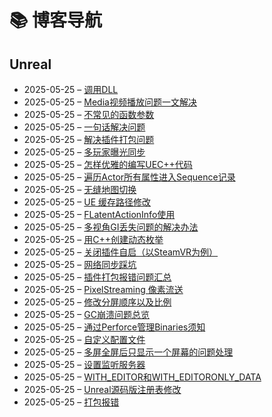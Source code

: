# 📚 博客导航

## Unreal
- 2025-05-25 – [调用DLL](https://raw.githubusercontent.com/mengzhishanghun/mengzhishanghun/main/Blog/Unreal/%E8%B0%83%E7%94%A8DLL.md)
- 2025-05-25 – [Media视频播放问题一文解决](https://raw.githubusercontent.com/mengzhishanghun/mengzhishanghun/main/Blog/Unreal/Media%E8%A7%86%E9%A2%91%E6%92%AD%E6%94%BE%E9%97%AE%E9%A2%98%E4%B8%80%E6%96%87%E8%A7%A3%E5%86%B3.md)
- 2025-05-25 – [不常见的函数参数](https://raw.githubusercontent.com/mengzhishanghun/mengzhishanghun/main/Blog/Unreal/%E4%B8%8D%E5%B8%B8%E8%A7%81%E7%9A%84%E5%87%BD%E6%95%B0%E5%8F%82%E6%95%B0.md)
- 2025-05-25 – [一句话解决问题](https://raw.githubusercontent.com/mengzhishanghun/mengzhishanghun/main/Blog/Unreal/%E4%B8%80%E5%8F%A5%E8%AF%9D%E8%A7%A3%E5%86%B3%E9%97%AE%E9%A2%98.md)
- 2025-05-25 – [解决插件打包问题](https://raw.githubusercontent.com/mengzhishanghun/mengzhishanghun/main/Blog/Unreal/%E8%A7%A3%E5%86%B3%E6%8F%92%E4%BB%B6%E6%89%93%E5%8C%85%E9%97%AE%E9%A2%98.md)
- 2025-05-25 – [多玩家曝光同步](https://raw.githubusercontent.com/mengzhishanghun/mengzhishanghun/main/Blog/Unreal/%E5%A4%9A%E7%8E%A9%E5%AE%B6%E6%9B%9D%E5%85%89%E5%90%8C%E6%AD%A5.md)
- 2025-05-25 – [怎样优雅的编写UEC++代码](https://raw.githubusercontent.com/mengzhishanghun/mengzhishanghun/main/Blog/Unreal/%E6%80%8E%E6%A0%B7%E4%BC%98%E9%9B%85%E7%9A%84%E7%BC%96%E5%86%99UEC%2B%2B%E4%BB%A3%E7%A0%81.md)
- 2025-05-25 – [遍历Actor所有属性进入Sequence记录](https://raw.githubusercontent.com/mengzhishanghun/mengzhishanghun/main/Blog/Unreal/%E9%81%8D%E5%8E%86Actor%E6%89%80%E6%9C%89%E5%B1%9E%E6%80%A7%E8%BF%9B%E5%85%A5Sequence%E8%AE%B0%E5%BD%95.md)
- 2025-05-25 – [无缝地图切换](https://raw.githubusercontent.com/mengzhishanghun/mengzhishanghun/main/Blog/Unreal/%E6%97%A0%E7%BC%9D%E5%9C%B0%E5%9B%BE%E5%88%87%E6%8D%A2.md)
- 2025-05-25 – [UE 缓存路径修改](https://raw.githubusercontent.com/mengzhishanghun/mengzhishanghun/main/Blog/Unreal/UE%20%E7%BC%93%E5%AD%98%E8%B7%AF%E5%BE%84%E4%BF%AE%E6%94%B9.md)
- 2025-05-25 – [FLatentActionInfo使用](https://raw.githubusercontent.com/mengzhishanghun/mengzhishanghun/main/Blog/Unreal/FLatentActionInfo%E4%BD%BF%E7%94%A8.md)
- 2025-05-25 – [多视角GI丢失问题的解决办法](https://raw.githubusercontent.com/mengzhishanghun/mengzhishanghun/main/Blog/Unreal/%E5%A4%9A%E8%A7%86%E8%A7%92GI%E4%B8%A2%E5%A4%B1%E9%97%AE%E9%A2%98%E7%9A%84%E8%A7%A3%E5%86%B3%E5%8A%9E%E6%B3%95.md)
- 2025-05-25 – [用C++创建动态枚举](https://raw.githubusercontent.com/mengzhishanghun/mengzhishanghun/main/Blog/Unreal/%E7%94%A8C%2B%2B%E5%88%9B%E5%BB%BA%E5%8A%A8%E6%80%81%E6%9E%9A%E4%B8%BE.md)
- 2025-05-25 – [关闭插件自启（以SteamVR为例）](https://raw.githubusercontent.com/mengzhishanghun/mengzhishanghun/main/Blog/Unreal/%E5%85%B3%E9%97%AD%E6%8F%92%E4%BB%B6%E8%87%AA%E5%90%AF%EF%BC%88%E4%BB%A5SteamVR%E4%B8%BA%E4%BE%8B%EF%BC%89.md)
- 2025-05-25 – [网络同步踩坑](https://raw.githubusercontent.com/mengzhishanghun/mengzhishanghun/main/Blog/Unreal/%E7%BD%91%E7%BB%9C%E5%90%8C%E6%AD%A5%E8%B8%A9%E5%9D%91.md)
- 2025-05-25 – [插件打包报错问题汇总](https://raw.githubusercontent.com/mengzhishanghun/mengzhishanghun/main/Blog/Unreal/%E6%8F%92%E4%BB%B6%E6%89%93%E5%8C%85%E6%8A%A5%E9%94%99%E9%97%AE%E9%A2%98%E6%B1%87%E6%80%BB.md)
- 2025-05-25 – [PixelStreaming 像素流送](https://raw.githubusercontent.com/mengzhishanghun/mengzhishanghun/main/Blog/Unreal/PixelStreaming%20%E5%83%8F%E7%B4%A0%E6%B5%81%E9%80%81.md)
- 2025-05-25 – [修改分屏顺序以及比例](https://raw.githubusercontent.com/mengzhishanghun/mengzhishanghun/main/Blog/Unreal/%E4%BF%AE%E6%94%B9%E5%88%86%E5%B1%8F%E9%A1%BA%E5%BA%8F%E4%BB%A5%E5%8F%8A%E6%AF%94%E4%BE%8B.md)
- 2025-05-25 – [GC崩溃问题总览](https://raw.githubusercontent.com/mengzhishanghun/mengzhishanghun/main/Blog/Unreal/GC%E5%B4%A9%E6%BA%83%E9%97%AE%E9%A2%98%E6%80%BB%E8%A7%88.md)
- 2025-05-25 – [通过Perforce管理Binaries须知](https://raw.githubusercontent.com/mengzhishanghun/mengzhishanghun/main/Blog/Unreal/%E9%80%9A%E8%BF%87Perforce%E7%AE%A1%E7%90%86Binaries%E9%A1%BB%E7%9F%A5.md)
- 2025-05-25 – [自定义配置文件](https://raw.githubusercontent.com/mengzhishanghun/mengzhishanghun/main/Blog/Unreal/%E8%87%AA%E5%AE%9A%E4%B9%89%E9%85%8D%E7%BD%AE%E6%96%87%E4%BB%B6.md)
- 2025-05-25 – [多屏全屏后只显示一个屏幕的问题处理](https://raw.githubusercontent.com/mengzhishanghun/mengzhishanghun/main/Blog/Unreal/%E5%A4%9A%E5%B1%8F%E5%85%A8%E5%B1%8F%E5%90%8E%E5%8F%AA%E6%98%BE%E7%A4%BA%E4%B8%80%E4%B8%AA%E5%B1%8F%E5%B9%95%E7%9A%84%E9%97%AE%E9%A2%98%E5%A4%84%E7%90%86.md)
- 2025-05-25 – [设置监听服务器](https://raw.githubusercontent.com/mengzhishanghun/mengzhishanghun/main/Blog/Unreal/%E8%AE%BE%E7%BD%AE%E7%9B%91%E5%90%AC%E6%9C%8D%E5%8A%A1%E5%99%A8.md)
- 2025-05-25 – [WITH_EDITOR和WITH_EDITORONLY_DATA](https://raw.githubusercontent.com/mengzhishanghun/mengzhishanghun/main/Blog/Unreal/WITH_EDITOR%E5%92%8CWITH_EDITORONLY_DATA.md)
- 2025-05-25 – [Unreal源码版注册表修改](https://raw.githubusercontent.com/mengzhishanghun/mengzhishanghun/main/Blog/Unreal/Unreal%E6%BA%90%E7%A0%81%E7%89%88%E6%B3%A8%E5%86%8C%E8%A1%A8%E4%BF%AE%E6%94%B9.md)
- 2025-05-25 – [打包报错](https://raw.githubusercontent.com/mengzhishanghun/mengzhishanghun/main/Blog/Unreal/%E6%89%93%E5%8C%85%E6%8A%A5%E9%94%99.md)
